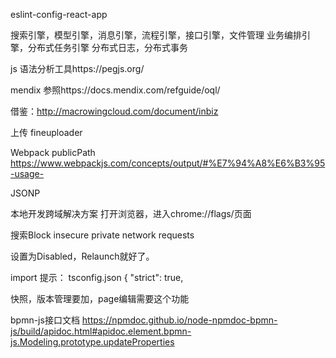eslint-config-react-app

搜索引擎，模型引擎，消息引擎，流程引擎，接口引擎，文件管理
业务编排引擎，分布式任务引擎
分布式日志，分布式事务

js 语法分析工具https://pegjs.org/

mendix 参照https://docs.mendix.com/refguide/oql/

借鉴：http://macrowingcloud.com/document/inbiz

上传 fineuploader

Webpack publicPath https://www.webpackjs.com/concepts/output/#%E7%94%A8%E6%B3%95-usage-

JSONP

本地开发跨域解决方案
打开浏览器，进入chrome://flags/页面

搜索Block insecure private network requests

设置为Disabled，Relaunch就好了。

import 提示：
tsconfig.json
{
  "strict": true,

快照，版本管理要加，page编辑需要这个功能

bpmn-js接口文档
https://npmdoc.github.io/node-npmdoc-bpmn-js/build/apidoc.html#apidoc.element.bpmn-js.Modeling.prototype.updateProperties